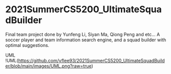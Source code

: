 # 2021SummerCS5200_UltimateSquadBuilder
Final team project done by Yunfeng Li, Siyan Ma, Qiong Peng and etc... A soccer player and team information search engine, and a squad builder with optimal suggestions.

UML
!UML(https://github.com/yflee93/2021SummerCS5200_UltimateSquadBuilder/blob/main/images/UML.png?raw=true)
